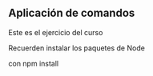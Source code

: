 ## Aplicación de comandos

Este es el ejercicio del curso

Recuerden instalar los paquetes de Node 

con npm install